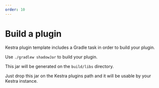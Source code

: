```yaml
---
order: 10
---
```

# Build a plugin

Kestra plugin template includes a Gradle task in order to build your plugin. 

Use `./gradlew shadowJar` to build your plugin.

This jar will be generated on the `build/libs` directory. 

Just drop this jar on the Kestra plugins path and it will be usable by your Kestra instance.
